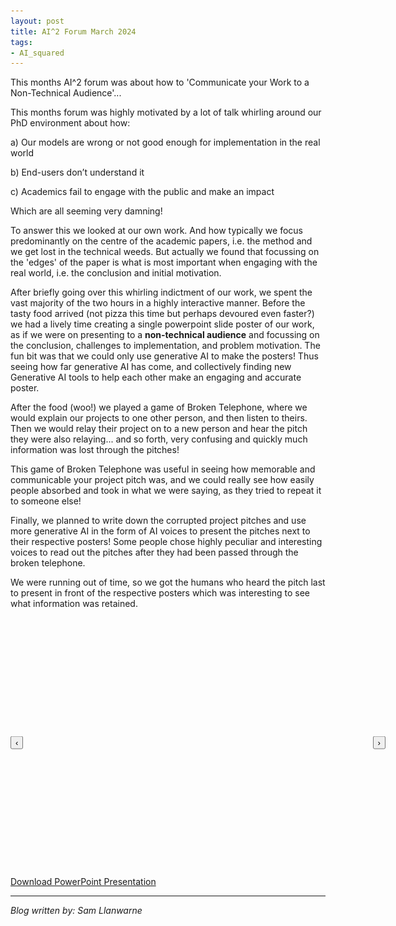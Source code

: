 ```yaml
---
layout: post
title: AI^2 Forum March 2024
tags:
- AI_squared
---
```


This months AI^2 forum was about how to 'Communicate your Work to a Non-Technical Audience'...

This months forum was highly motivated by a lot of talk whirling around our PhD environment about how:

a) Our models are wrong or not good enough for implementation in the real world

b) End-users don’t understand it

c) Academics fail to engage with the public and make an impact

Which are all seeming very damning!

To answer this we looked at our own work. And how typically we focus predominantly on the centre of the academic papers, i.e. the method and we get lost in the technical weeds. But actually we found that focussing on the 'edges' of the paper is what is most important when engaging with the real world, i.e. the conclusion and initial motivation.

After briefly going over this whirling indictment of our work, we spent the vast majority of the two hours in a highly interactive manner. Before the tasty food arrived (not pizza this time but perhaps devoured even faster?) we had a lively time creating a single powerpoint slide poster of our work, as if we were on presenting to a **non-technical audience** and focussing on the conclusion, challenges to implementation, and problem motivation. The fun bit was that we could only use generative AI to make the posters! Thus seeing how far generative AI has come, and collectively finding new Generative AI tools to help each other make an engaging and accurate poster.

After the food (woo!) we played a game of Broken Telephone, where we would explain our projects to one other person, and then listen to theirs. Then we would relay their project on to a new person and hear the pitch they were also relaying... and so forth, very confusing and quickly much information was lost through the pitches!

This game of Broken Telephone was useful in seeing how memorable and communicable your project pitch was, and we could really see how easily people absorbed and took in what we were saying, as they tried to repeat it to someone else!

Finally, we planned to write down the corrupted project pitches and use more generative AI in the form of AI voices to present the pitches next to their respective posters! Some people chose highly peculiar and interesting voices to read out the pitches after they had been passed through the broken telephone.

We were running out of time, so we got the humans who heard the pitch last to present in front of the respective posters which was interesting to see what information was retained.

<div id="slideshow" style="position: relative; width: 600px; height: 400px; overflow: hidden;">
  <img src="/images/AI_Squared_Mar2024/Slide1.JPG" style="width: 100%; display: none;">
  <img src="/images/AI_Squared_Mar2024/Slide2.JPG" style="width: 100%; display: none;">
  <img src="/images/AI_Squared_Mar2024/Slide3.JPG" style="width: 100%; display: none;">
  <img src="/images/AI_Squared_Mar2024/Slide4.JPG" style="width: 100%; display: none;">
  <img src="/images/AI_Squared_Mar2024/Slide5.JPG" style="width: 100%; display: none;">
  <img src="/images/AI_Squared_Mar2024/Slide6.JPG" style="width: 100%; display: none;">
  <img src="/images/AI_Squared_Mar2024/Slide7.JPG" style="width: 100%; display: none;">
  <img src="/images/AI_Squared_Mar2024/Slide8.JPG" style="width: 100%; display: none;">
  <img src="/images/AI_Squared_Mar2024/Slide9.JPG" style="width: 100%; display: none;">
  <img src="/images/AI_Squared_Mar2024/Slide10.JPG" style="width: 100%; display: none;">
  <img src="/images/AI_Squared_Mar2024/Slide11.JPG" style="width: 100%; display: none;">
  <img src="/images/AI_Squared_Mar2024/Slide12.JPG" style="width: 100%; display: none;">
  <img src="/images/AI_Squared_Mar2024/Slide13.JPG" style="width: 100%; display: none;">
  <img src="/images/AI_Squared_Mar2024/Slide14.JPG" style="width: 100%; display: none;">
  <img src="/images/AI_Squared_Mar2024/Slide15.JPG" style="width: 100%; display: none;">
  <img src="/images/AI_Squared_Mar2024/Slide16.JPG" style="width: 100%; display: none;">
  <img src="/images/AI_Squared_Mar2024/Slide17.JPG" style="width: 100%; display: none;">
  <img src="/images/AI_Squared_Mar2024/Slide18.JPG" style="width: 100%; display: none;">
  <img src="/images/AI_Squared_Mar2024/Slide19.JPG" style="width: 100%; display: none;">
  <!-- Add more images as needed -->
  <button id="leftButton" style="position: absolute; left: 0; top: 50%; transform: translateY(-50%);">‹</button>
  <button id="rightButton" style="position: absolute; right: 0; top: 50%; transform: translateY(-50%);">›</button>
</div>

<script>
var currentSlide = 0;
var slides = document.querySelectorAll('#slideshow img');

function showSlide(index) {
  slides[currentSlide].style.opacity = 0; // Hide current slide by fading out
  currentSlide = index;
  if (currentSlide < 0) currentSlide = slides.length - 1;  // Wrap around to last slide if index is negative
  if (currentSlide >= slides.length) currentSlide = 0;  // Wrap around to first slide if index exceeds count
  slides[currentSlide].style.opacity = 1; // Show new slide by fading in
}

document.getElementById('leftButton').onclick = function() {
  showSlide(currentSlide - 1);
};

document.getElementById('rightButton').onclick = function() {
  showSlide(currentSlide + 1);
};

window.onload = function() {
  slides[0].style.opacity = 1; // Initialize slideshow with the first slide visible
};
</script>

[Download PowerPoint Presentation](https://github.com/leeds-ai-cdt/leeds-ai-cdt.github.io/raw/master/images/AI_Squared_Mar2024/AI_Squared_Mar2024.pptx)

---

*Blog written by: Sam Llanwarne*

